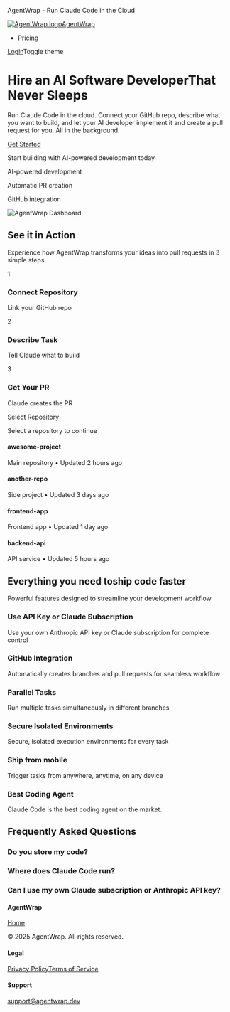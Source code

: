 AgentWrap - Run Claude Code in the Cloud

[![AgentWrap logo](/_next/image?url=%2Fimages%2Flogo.png&w=96&q=75)AgentWrap](/)

*   [Pricing](/pricing)

[Login](/login)Toggle theme

# Hire an AI Software DeveloperThat Never Sleeps

Run Claude Code in the cloud. Connect your GitHub repo, describe what you want to build, and let your AI developer implement it and create a pull request for you. All in the background.

[Get Started](/auth/login)

Start building with AI-powered development today

AI-powered development

Automatic PR creation

GitHub integration

![AgentWrap Dashboard](/_next/image?url=%2Fimages%2Fdashboard.png&w=3840&q=75)

## See it in Action

Experience how AgentWrap transforms your ideas into pull requests in 3 simple steps

1

### Connect Repository

Link your GitHub repo

2

### Describe Task

Tell Claude what to build

3

### Get Your PR

Claude creates the PR

Select Repository

Select a repository to continue

#### awesome-project

Main repository • Updated 2 hours ago

#### another-repo

Side project • Updated 3 days ago

#### frontend-app

Frontend app • Updated 1 day ago

#### backend-api

API service • Updated 5 hours ago

## Everything you need toship code faster

Powerful features designed to streamline your development workflow

### Use API Key or Claude Subscription

Use your own Anthropic API key or Claude subscription for complete control

### GitHub Integration

Automatically creates branches and pull requests for seamless workflow

### Parallel Tasks

Run multiple tasks simultaneously in different branches

### Secure Isolated Environments

Secure, isolated execution environments for every task

### Ship from mobile

Trigger tasks from anywhere, anytime, on any device

### Best Coding Agent

Claude Code is the best coding agent on the market.

## Frequently Asked Questions

### Do you store my code?

### Where does Claude Code run?

### Can I use my own Claude subscription or Anthropic API key?

#### AgentWrap

[Home](/)

© 2025 AgentWrap. All rights reserved.

#### Legal

[Privacy Policy](/legal/privacy-policy)[Terms of Service](/legal/terms)

#### Support

[support@agentwrap.dev](mailto:support@agentwrap.dev)